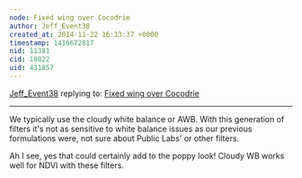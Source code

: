 ```yaml
---
node: Fixed wing over Cocodrie
author: Jeff_Event38
created_at: 2014-11-22 16:13:37 +0000
timestamp: 1416672817
nid: 11381
cid: 10822
uid: 431857
---
```




[Jeff_Event38](../profile/Jeff_Event38) replying to: [Fixed wing over Cocodrie](../notes/cfastie/11-21-2014/fixed-wing-over-cocodrie)

----
We typically use the cloudy white balance or AWB. With this generation of filters it's not as sensitive to white balance issues as our previous formulations were, not sure about Public Labs' or other filters.

Ah I see, yes that could certainly add to the poppy look! Cloudy WB works well for NDVI with these filters.